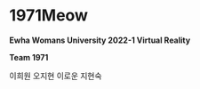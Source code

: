 # 1971Meow
<b>Ewha Womans University 2022-1 Virtual Reality</b>

<b>Team 1971</b>
  
이희원
오지현
이로운
지현숙
